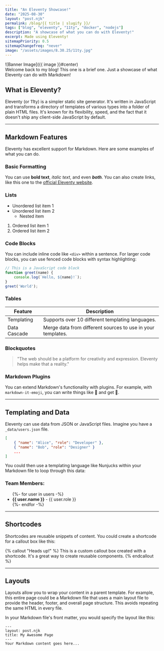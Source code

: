 ```yaml
---
title: "An Eleventy Showcase!"
date: "2025-08-30"
layout: "post.njk"
permalink: /blog/{{ title | slugify }}/
tags: ["blog", "eleventy", "11ty", "docker", "nodejs"]
description: "A showcase of what you can do with Eleventy!"
excerpt: Made using Eleventy!
sitemapPriority: 0.5
sitemapChangefreq: "never"
image: "/assets/images/8.30.25/11ty.jpg"
---
```


![Banner Image]({{ image }}#center)
<br/>
Welcome back to my blog! This one is a brief one. Just a showcase of what Eleventy can do with Markdown!

## What is Eleventy?
Eleventy (or 11ty) is a simpler static site generator. It's written in JavaScript and transforms a directory of templates of various types into a folder of plain HTML files. It's known for its flexibility, speed, and the fact that it doesn't ship any client-side JavaScript by default.

***

## Markdown Features
Eleventy has excellent support for Markdown. Here are some examples of what you can do.

### Basic Formatting
You can use **bold text**, *italic text*, and even ***both***. You can also create links, like this one to the [official Eleventy website](https://www.11ty.dev/).

### Lists
* Unordered list item 1
* Unordered list item 2
    * Nested item

1.  Ordered list item 1
2.  Ordered list item 2

### Code Blocks
You can include inline code like `<div>` within a sentence. For larger code blocks, you can use fenced code blocks with syntax highlighting:

```js
// This is a JavaScript code block
function greet(name) {
    console.log(`Hello, ${name}!`);
}
greet('World');
```

### Tables

| Feature         | Description                                                 |
| --------------- | ----------------------------------------------------------- |
| Templating      | Supports over 10 different templating languages.            |
| Data Cascade    | Merge data from different sources to use in your templates. |

### Blockquotes
> "The web should be a platform for creativity and expression. Eleventy helps make that a reality."

### Markdown Plugins
You can extend Markdown's functionality with plugins. For example, with `markdown-it-emoji`, you can write things like :tada: and get 🎉.

***

## Templating and Data
Eleventy can use data from JSON or JavaScript files. Imagine you have a `_data/users.json` file. 

```json
[
    { "name": "Alice", "role": "Developer" },
    { "name": "Bob", "role": "Designer" }
    ...
]
```

You could then use a templating language like Nunjucks within your Markdown file to loop through this data:

### Team Members:
<ul>
{%- for user in users -%}
    <li><strong>{{ user.name }}</strong> - {{ user.role }}</li>
{%- endfor -%}
</ul>

***

## Shortcodes
Shortcodes are reusable snippets of content. You could create a shortcode for a callout box like this:

{% callout "Heads up!" %}
This is a custom callout box created with a shortcode. It's a great way to create reusable components.
{% endcallout %}

***

## Layouts
Layouts allow you to wrap your content in a parent template. For example, this entire page could be a Markdown file that uses a main layout file to provide the header, footer, and overall page structure. This avoids repeating the same HTML in every file.

In your Markdown file's front matter, you would specify the layout like this:
```
---
layout: post.njk
title: My Awesome Page
---
Your Markdown content goes here...
```